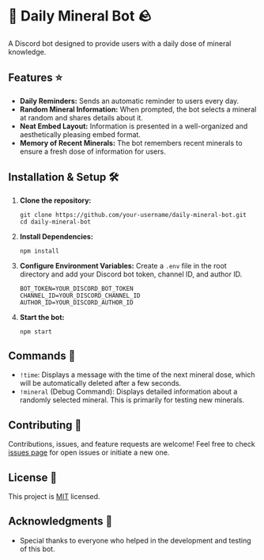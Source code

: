 # 💎 Daily Mineral Bot 🪨

A Discord bot designed to provide users with a daily dose of mineral knowledge. 

## Features ⭐️

- **Daily Reminders:** Sends an automatic reminder to users every day.
- **Random Mineral Information:** When prompted, the bot selects a mineral at random and shares details about it.
- **Neat Embed Layout:** Information is presented in a well-organized and aesthetically pleasing embed format.
- **Memory of Recent Minerals:** The bot remembers recent minerals to ensure a fresh dose of information for users.

## Installation & Setup 🛠️

1. **Clone the repository:**
    ```
    git clone https://github.com/your-username/daily-mineral-bot.git
    cd daily-mineral-bot
    ```

2. **Install Dependencies:**
    ```
    npm install
    ```

3. **Configure Environment Variables:** Create a `.env` file in the root directory and add your Discord bot token, channel ID, and author ID.
    ```
    BOT_TOKEN=YOUR_DISCORD_BOT_TOKEN
    CHANNEL_ID=YOUR_DISCORD_CHANNEL_ID
    AUTHOR_ID=YOUR_DISCORD_AUTHOR_ID
    ```

4. **Start the bot:**
    ```
    npm start
    ```

## Commands 🤖

- `!time`: Displays a message with the time of the next mineral dose, which will be automatically deleted after a few seconds.
- `!mineral` (Debug Command): Displays detailed information about a randomly selected mineral. This is primarily for testing new minerals.

## Contributing 🤝

Contributions, issues, and feature requests are welcome! Feel free to check [issues page](https://github.com/Hasira/daily-mineral-bot/issues) for open issues or initiate a new one. 

## License 📄

This project is [MIT](https://opensource.org/licenses/MIT) licensed.

## Acknowledgments 🙏

- Special thanks to everyone who helped in the development and testing of this bot.
